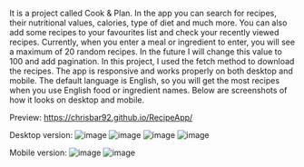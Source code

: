 It is a project called Cook & Plan. In the app you can search for recipes, their nutritional values, calories, type of diet and much more. You can also add some recipes to your favourites list and check your recently viewed recipes. Currently, when you enter a meal or ingredient to enter, you will see a maximum of 20 random recipes. In the future I will change this value to 100 and add pagination. In this project, I used the fetch method to download the recipes. The app is responsive and works properly on both desktop and mobile. The default language is English, so you will get the most recipes when you use English food or ingredient names.
Below are screenshots of how it looks on desktop and mobile.

Preview: https://chrisbar92.github.io/RecipeApp/

Desktop version: 
![image](https://user-images.githubusercontent.com/114155819/229379152-c070cba6-8825-4f2d-8fc9-e5c8c13adf10.png)
![image](https://user-images.githubusercontent.com/114155819/229379198-1660971b-dc85-40e9-97e2-2fb7fd0b6382.png)
![image](https://user-images.githubusercontent.com/114155819/229379214-7cde2e6b-7662-4914-bbe1-8dfd41f3c49b.png)
![image](https://user-images.githubusercontent.com/114155819/229379227-837d5eb1-7a81-4233-802a-04298e3b5e7f.png)

Mobile version: 
![image](https://user-images.githubusercontent.com/114155819/229379262-1fd8816c-e1da-4a3d-8593-6c118fd78c54.png)
![image](https://user-images.githubusercontent.com/114155819/229379288-a91cd824-eb66-4a0c-9ffd-cc2b290fc80c.png)
